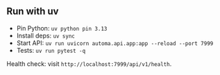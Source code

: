 ## Run with uv

- Pin Python: `uv python pin 3.13`
- Install deps: `uv sync`
- Start API: `uv run uvicorn automa.api.app:app --reload --port 7999`
- Tests: `uv run pytest -q`

Health check: visit `http://localhost:7999/api/v1/health`.
